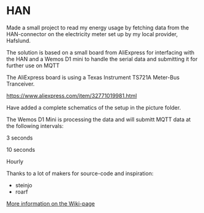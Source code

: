 HAN
===
Made a small project to read my energy usage by fetching data from the
HAN-connector on the electricity meter set up by my local provider, Hafslund.

The solution is based on a small board from AliExpress for interfacing with the HAN and a 
Wemos D1 mini to handle the serial data and submitting it for further use on MQTT

The AliExpress board is using a Texas Instrument TS721A Meter-Bus Tranceiver.

https://www.aliexpress.com/item/32771019981.html

Have added a complete schematics of the setup in the picture folder.

The Wemos D1 Mini is processing the data and will submitt MQTT data at the following intervals:

3 seconds

10 seconds

Hourly

Thanks to a lot of makers for source-code and inspiration:
<ul>
<li>steinjo
<li>roarf
</ul>

<a href="https://github.com/ralmaas/HAN/wiki">More information on the Wiki-page</a>

